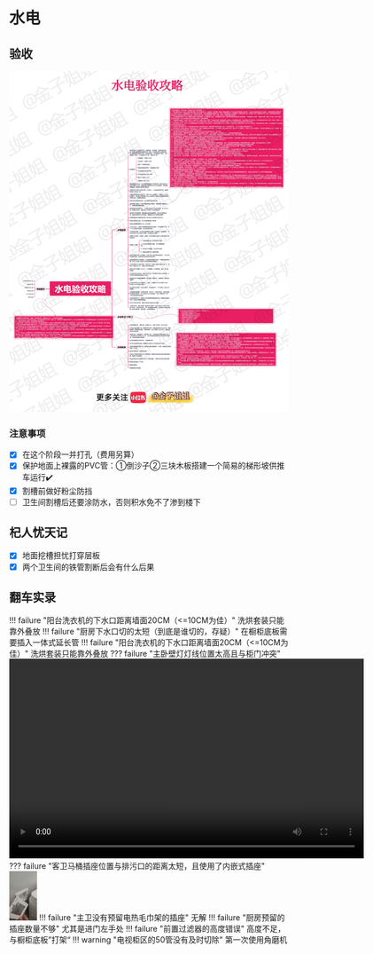 # 水电

## 验收
![避坑攻略](images/水电验收.jpeg "水电验收")

### 注意事项
- [x] 在这个阶段一并打孔（费用另算）
- [x] 保护地面上裸露的PVC管：①倒沙子②三块木板搭建一个简易的梯形坡供推车运行✔️
- [x] 割槽前做好粉尘防挡
- [ ] 卫生间割槽后还要涂防水，否则积水免不了渗到楼下

## 杞人忧天记

- [x] 地面挖槽担忧打穿层板
- [x] 两个卫生间的铁管割断后会有什么后果

## 翻车实录
!!! failure "阳台洗衣机的下水口距离墙面20CM（<=10CM为佳）"
    洗烘套装只能靠外叠放
!!! failure "厨房下水口切的太短（到底是谁切的，存疑）"
    在橱柜底板需要插入一体式延长管
!!! failure "阳台洗衣机的下水口距离墙面20CM（<=10CM为佳）"
    洗烘套装只能靠外叠放
??? failure "主卧壁灯灯线位置太高且与柜门冲突"
    <video width="640" height="360" controls>
        <source src="../videos/壁灯.mp4" type="video/mp4">
    </video> 
??? failure "客卫马桶插座位置与排污口的距离太短，且使用了内嵌式插座"
    <img src="../images/马桶插座.jpg" width="50vw">
!!! failure "主卫没有预留电热毛巾架的插座"
    无解
!!! failure "厨房预留的插座数量不够"
    尤其是进门左手处
!!! failure "前置过滤器的高度错误"
    高度不足，与橱柜底板”打架“
!!! warning "电视柜区的50管没有及时切除"
    第一次使用角磨机
